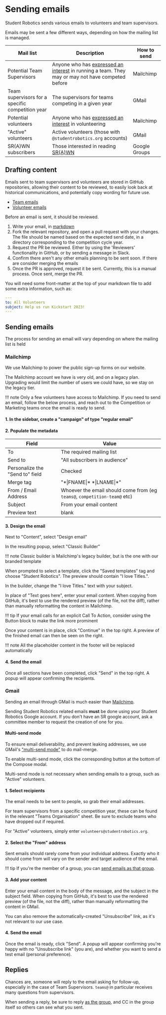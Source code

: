 # Sending emails

Student Robotics sends various emails to volunteers and team supervisors.

Emails may be sent a few different ways, depending on how the mailing list is managed.

| Mail list | Description | How to send |
|-----------|-------------|-------------|
| Potential Team Supervisors | Anyone who has [expressed an interest](https://studentrobotics.org/compete/) in running a team. They may or may not have competed before | Mailchimp |
| Team supervisors for a specific competition year | The supervisors for teams competing in a given year | GMail |
| Potential volunteers | Anyone who has [expressed an interest](https://studentrobotics.org/volunteer/) in volunteering | Mailchimp |
| "Active" volunteers | Active volunteers (those with `@studentrobotics.org` accounts) | GMail |
| SR(A)WN subscribers | Those interested in reading [SR(A)WN](../volunteering/srawn.md) | Google Groups |

## Drafting content

Emails sent to team supervisors and volunteers are stored in GitHub repositories, allowing their content to be reviewed, to easily look back at historical communications, and potentially copy wording for future use.

- [Team emails](https://github.com/srobo/team-emails)
- [Volunteer emails](https://github.com/srobo/volunteer-emails/)

Before an email is sent, it should be reviewed.

1. Write your email, in [markdown](https://guides.github.com/features/mastering-markdown/)
2. Fork the relevant repository, and open a pull request with your changes. The file should be named based on the expected send date, in a directory corresponding to the competition cycle year.
3. Request the PR be reviewed. Either by using the 'Reviewers' functionality in GitHub, or by sending a message in Slack.
4. Confirm there aren't any other emails planning to be sent soon. If there are consider merging the emails
5. Once the PR is approved, request it be sent. Currently, this is a manual process. Once sent, merge the PR.

You will need some front-matter at the top of your markdown file to add some extra information, such as:

```yml
---
to: All Volunteers
subject: Help us run Kickstart 2023!
---
```

## Sending emails

The process for sending an email will vary depending on where the mailing list is held

### Mailchimp

We use Mailchimp to power the public sign-up forms on our website.

The Mailchimp account we have is very old, and on a legacy plan. Upgrading would limit the number of users we could have, so we stay on the legacy tier.

!!! note
    Only a few volunteers have access to Mailchimp. If you need to send an email, follow the below process, and reach out to the Competition or Marketing teams once the email is ready to send.

#### 1. In the sidebar, create a "campaign" of type "regular email"

#### 2. Populate the metadata

| Field | Value |
|-------|-------|
| To | The required mailing list |
| Send to | "All subscribers in audience" |
| Personalize the "Send to" field | Checked |
| Merge tag | "\*\|FNAME\|\* \*\|LNAME\|\*"
| From / Email Address | Whoever the email should come from (eg `teams@`, `competition-team@` etc) |
| Subject | From your email content |
| Preview text | blank |

#### 3. Design the email

Next to "Content", select "Design email"

In the resulting popup, select "Classic Builder"

!!! note
    Classic builder is Mailchimp's legacy builder, but is the one with our branded template

When prompted to select a template, click the "Saved templates" tag and choose "Student Robotics". The preview should contain "I love Titles.".

In the builder, change the "I love Titles." text with your subject.

In place of "Text goes here", enter your email content. When copying from GitHub, it's best to use the rendered preview (of the file, not the diff), rather than manually reformatting the content in Mailchimp.

!!! tip
   If your email calls for an explicit Call To Action, consider using the Button block to make the link more prominent

Once your content is in place, click "Continue" in the top right. A preview of the finished email can then be seen on the right.

!!! note
   All the placeholder content in the footer will be replaced automatically

#### 4. Send the email

Once all sections have been completed, click "Send" in the top right. A popup will appear confirming the recipients.

### Gmail

Sending an email through GMail is much easier than [Mailchimp](#mailchimp).

Sending Student Robotics related emails **must** be done using your Student Robotics Google account. If you don't have an SR google account, ask a committee member to request the creation of one for you.

#### Multi-send mode

To ensure email deliverability, and prevent leaking addresses, we use GMail's ["multi-send mode"](https://support.google.com/mail/answer/12921167) to do mail-merge.

To enable multi-send mode, click the corresponding button at the bottom of the Compose modal.

Multi-send mode is not necessary when sending emails to a group, such as "Active" volunteers.

#### 1. Select recipients

The email needs to be sent to people, so grab their email addresses.

For team supervisors from a specific competition year, these can be found in the relevant "Teams Organisation" sheet. Be sure to exclude teams who have dropped out if required.

For "Active" volunteers, simply enter `volunteers@studentrobotics.org`.

#### 2. Select the "From" address

Sent emails should rarely come from your individual address. Exactly who it should come from will vary on the sender and target audience of the email.

!!! tip
    If you're the member of a group, you can [send emails as that group](https://support.google.com/googlecloud/answer/10635789).

#### 3. Add your content

Enter your email content in the body of the message, and the subject in the subject field. When copying from GitHub, it's best to use the rendered preview (of the file, not the diff), rather than manually reformatting the content in GMail.

You can also remove the automatically-created "Unsubscribe" link, as it's not relevant to our use case.

#### 4. Send the email

Once the email is ready, click "Send". A popup will appear confirming you're happy with no "Unsubscribe link" (you are), and whether you want to send a test email (personal preference).

## Replies

Chances are, someone will reply to the email asking for follow-up, especially in the case of Team Supervisors. `teams@` in particular receives many questions from supervisors.

When sending a reply, be sure to reply [as the group](https://support.google.com/googlecloud/answer/10635789), and CC in the group itself so others can see what you sent.
